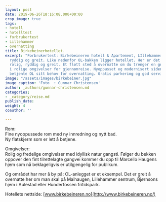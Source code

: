 ```yaml
---
layout: post
date: 2019-06-26T18:16:08.000+00:00
crop_image: true
tags:
- hotell
- hotelltest
- forbrukertest
- Lillehammer
- overnatting
title: Birkebeinerhotellet.
excerpt: "Forbrukertest: Birkebeineren hotell & Apartement, LIllehammer. Rimelig,
  ryddig og greit. Like nedenfor OL-bakken ligger hotellet. Her er det enkelt, rimelig,
  rolig, ryddig og greit. Et flott sted å overnatte om du trenger en god natts søvn
  i rolige omgivelser for gjennomreise. Nyoppusset og modernisert siden bygningen
  betjente OL sitt behov for overnatting. Gratis parkering og god service.\n\n"
image: "/assets/images/birkebeiner.jpg"
image_caption: 'Foto  : Gunnar Christensen'
author: _authors/gunnar-christensen.md
categories:
- _category/reise.md
publish_date: 
weight: 4
coauthor: ''

---
```

Rom:  
Fine nyoppussede rom med ny innredning og nytt bad.  
Ny flatskjerm som er lett å betjene.

Omgivelser:  
Rolig og fredelige omgivelser med idyllisk natur gangsti. Følger du bekken oppover den fint tilrettelagte gangvei kommer du opp til Marcello Haugens hjem som nå beklageligvis er utilgjengelig for publikum.

Og området har mer å by på: OL-anlegget er et eksempel. Det er greit å overnatte her om man skal på Maihaugen, Lillehammer sentrum, Bjørnsons hjem i Aulestad eller Hunderfossen fritidspark.

Hotellets nettside: [www.birkebeineren.no](http://www.birkebeineren.no/)